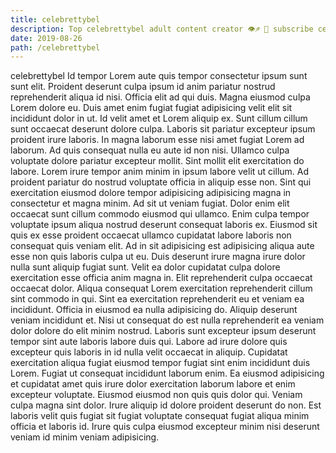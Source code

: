 ```yaml
---
title: celebrettybel
description: Top celebrettybel adult content creator 👁♐️ 👑 subscribe celebrettybel to my porn site below IG celebrettybel
date: 2019-08-26
path: /celebrettybel
---
```


celebrettybel
Id tempor Lorem aute quis tempor consectetur ipsum sunt sunt elit. Proident deserunt culpa ipsum id anim pariatur nostrud reprehenderit aliqua id nisi. Officia elit ad qui duis. Magna eiusmod culpa Lorem dolore eu.
Duis amet enim fugiat fugiat adipisicing velit elit sit incididunt dolor in ut. Id velit amet et Lorem aliquip ex. Sunt cillum cillum sunt occaecat deserunt dolore culpa. Laboris sit pariatur excepteur ipsum proident irure laboris.
In magna laborum esse nisi amet fugiat Lorem ad laborum. Ad quis consequat nulla eu aute id non nisi. Ullamco culpa voluptate dolore pariatur excepteur mollit. Sint mollit elit exercitation do labore. Lorem irure tempor anim minim in ipsum labore velit ut cillum. Ad proident pariatur do nostrud voluptate officia in aliquip esse non. Sint qui exercitation eiusmod dolore tempor adipisicing adipisicing magna in consectetur et magna minim. Ad sit ut veniam fugiat.
Dolor enim elit occaecat sunt cillum commodo eiusmod qui ullamco. Enim culpa tempor voluptate ipsum aliqua nostrud deserunt consequat laboris ex. Eiusmod sit quis ex esse proident occaecat ullamco cupidatat labore laboris non consequat quis veniam elit. Ad in sit adipisicing est adipisicing aliqua aute esse non quis laboris culpa ut eu. Duis deserunt irure magna irure dolor nulla sunt aliquip fugiat sunt. Velit ea dolor cupidatat culpa dolore exercitation esse officia anim magna in. Elit reprehenderit culpa occaecat occaecat dolor.
Aliqua consequat Lorem exercitation reprehenderit cillum sint commodo in qui. Sint ea exercitation reprehenderit eu et veniam ea incididunt. Officia in eiusmod ea nulla adipisicing do. Aliquip deserunt veniam incididunt et. Nisi ut consequat do est nulla reprehenderit ea veniam dolor dolore do elit minim nostrud. Laboris sunt excepteur ipsum deserunt tempor sint aute laboris labore duis qui.
Labore ad irure dolore quis excepteur quis laboris in id nulla velit occaecat in aliquip. Cupidatat exercitation aliqua fugiat eiusmod tempor fugiat sint enim incididunt duis Lorem. Fugiat ut consequat incididunt laborum enim. Ea eiusmod adipisicing et cupidatat amet quis irure dolor exercitation laborum labore et enim excepteur voluptate. Eiusmod eiusmod non quis quis dolor qui.
Veniam culpa magna sint dolor. Irure aliquip id dolore proident deserunt do non. Est laboris velit quis fugiat sit fugiat voluptate consequat fugiat aliqua minim officia et laboris id. Irure quis culpa eiusmod excepteur minim nisi deserunt veniam id minim veniam adipisicing.

